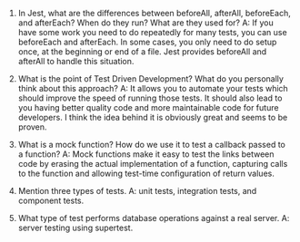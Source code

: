 <!-- Answers to the Short Answer Essay Questions go here -->

1.  In Jest, what are the differences between beforeAll, afterAll, beforeEach, and afterEach? When do they run? What are they used for?
    A: If you have some work you need to do repeatedly for many tests, you can use beforeEach and afterEach. In some cases, you only need to do setup once, at the beginning or end of a file. Jest provides beforeAll and afterAll to handle this situation.

2.  What is the point of Test Driven Development? What do you personally think about this approach?
    A: It allows you to automate your tests which should improve the speed of running those tests. It should also lead to you having better quality code and more maintainable code for future developers. I think the idea behind it is obviously great and seems to be proven.

3.  What is a mock function? How do we use it to test a callback passed to a function?
    A: Mock functions make it easy to test the links between code by erasing the actual implementation of a function, capturing calls to the function and allowing test-time configuration of return values.

4.  Mention three types of tests.
    A: unit tests, integration tests, and component tests.

5.  What type of test performs database operations against a real server.
    A: server testing using supertest.
